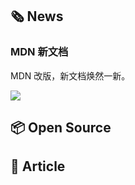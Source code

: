 ## 🗞 News
### **MDN 新文档**
 MDN 改版，新文档焕然一新。

![](https://cdn.jack-wjq.cn/PicGo/202203021109491.png)

## 📦 Open Source

## 📑 Article
